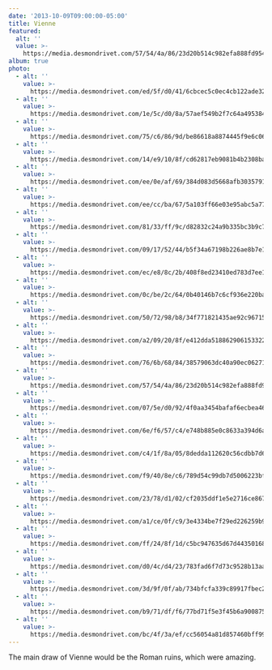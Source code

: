 ```yaml
---
date: '2013-10-09T09:00:00-05:00'
title: Vienne
featured:
  alt: ''
  value: >-
    https://media.desmondrivet.com/57/54/4a/86/23d20b514c982efa888fd954027443b4faf4bb49e23ecd1bbb1c7a91.jpg
album: true
photo:
  - alt: ''
    value: >-
      https://media.desmondrivet.com/ed/5f/d0/41/6cbcec5c0ec4cb122ade32d4269131c17df8a9fa33cd47029bab7b06.jpg
  - alt: ''
    value: >-
      https://media.desmondrivet.com/1e/5c/d0/8a/57aef549b2f7c64a495384026ed6373d7ed1504d0db598d7ef4b7b7c.jpg
  - alt: ''
    value: >-
      https://media.desmondrivet.com/75/c6/86/9d/be86618a8874445f9e6c06692baf1d9f3b9fe050adce28d8caa65501.jpg
  - alt: ''
    value: >-
      https://media.desmondrivet.com/14/e9/10/8f/cd62817eb9081b4b2308ba03b149824a39ecc3a1f14e5b5cb843d5d6.jpg
  - alt: ''
    value: >-
      https://media.desmondrivet.com/ee/0e/af/69/384d083d5668afb3035791b04b74f2ea73dd0d4323ce16cde1e9bdba.jpg
  - alt: ''
    value: >-
      https://media.desmondrivet.com/ee/cc/ba/67/5a103ff66e03e95abc5a777afa953fde316588b753021507a8eaa159.jpg
  - alt: ''
    value: >-
      https://media.desmondrivet.com/81/33/ff/9c/d82832c24a9b335bc3b9c7a5f0a13f866eee47ef81c8c852751cb0a9.jpg
  - alt: ''
    value: >-
      https://media.desmondrivet.com/09/17/52/44/b5f34a67198b226ae8b7e1eb70f5289ceccd5b9dc9a0d9692f506cc8.jpg
  - alt: ''
    value: >-
      https://media.desmondrivet.com/ec/e8/8c/2b/408f8ed23410ed783d7ee1e37b6ae8686d31ee15d5b911470005ef6a.jpg
  - alt: ''
    value: >-
      https://media.desmondrivet.com/0c/be/2c/64/0b40146b7c6cf936e220bae9322d5412c5d2cb38e232a44c20b9f920.jpg
  - alt: ''
    value: >-
      https://media.desmondrivet.com/50/72/98/b8/34f771821435ae92c9671511b490ba39512cd2ef9b1b26cda65eec42.jpg
  - alt: ''
    value: >-
      https://media.desmondrivet.com/a2/09/20/8f/e412dda51886290615332211c9f6f1a2fa0d8772ef71969d8a00f1fc.jpg
  - alt: ''
    value: >-
      https://media.desmondrivet.com/76/6b/68/84/38579063dc40a90ec0627175bbe727a2851c1eabf21db98278038cda.jpg
  - alt: ''
    value: >-
      https://media.desmondrivet.com/57/54/4a/86/23d20b514c982efa888fd954027443b4faf4bb49e23ecd1bbb1c7a91.jpg
  - alt: ''
    value: >-
      https://media.desmondrivet.com/07/5e/d0/92/4f0aa3454bafaf6ecbea463d6dd9e4c15ed59721c79a459625cc56b8.jpg
  - alt: ''
    value: >-
      https://media.desmondrivet.com/6e/f6/57/c4/e748b885e0c8633a394d6a280aa85515461e6aa1f6cb3827fe08b44b.jpg
  - alt: ''
    value: >-
      https://media.desmondrivet.com/c4/1f/8a/05/8dedda112620c56cdbb7d66545ebf661f4270860dbf4c2c81edb04da.jpg
  - alt: ''
    value: >-
      https://media.desmondrivet.com/f9/40/8e/c6/789d54c99db7d5006223bf8c166ea09ca5dfee748bb9937895eca058.jpg
  - alt: ''
    value: >-
      https://media.desmondrivet.com/23/78/d1/02/cf2035ddf1e5e2716ce8676e9abb36457403418db294ed8a5700b555.jpg
  - alt: ''
    value: >-
      https://media.desmondrivet.com/a1/ce/0f/c9/3e4334be7f29ed226259b972584e5705ab7f9592793d62497422b4e8.jpg
  - alt: ''
    value: >-
      https://media.desmondrivet.com/ff/24/8f/1d/c5bc947635d67d443501680e64cde6ae189da9b7b95290f1e4b94646.jpg
  - alt: ''
    value: >-
      https://media.desmondrivet.com/d0/4c/d4/23/783fad6f7d73c9528b13aaacc5d276501bd96a4da43fdc9a99802005.jpg
  - alt: ''
    value: >-
      https://media.desmondrivet.com/3d/9f/0f/ab/734bfcfa339c89917fbec2b3694b4e97011d790c4528e0e4797141ff.jpg
  - alt: ''
    value: >-
      https://media.desmondrivet.com/b9/71/df/f6/77bd71f5e3f45b6a900875e4fca5b3339bb07898179d006d74f5832b.jpg
  - alt: ''
    value: >-
      https://media.desmondrivet.com/bc/4f/3a/ef/cc56054a81d857460bff9965a016f6c38a00ee49332107f56e60a5be.jpg
---
```


The main draw of Vienne would be the Roman ruins, which were amazing.
